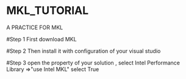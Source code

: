 # MKL_TUTORIAL
A PRACTICE FOR MKL

#Step 1
First download MKL 

#Step 2
Then install it with configuration of your visual studio

#Step 3
open the property of your solution , select Intel Performance Library =>"use Intel MKL" select True
